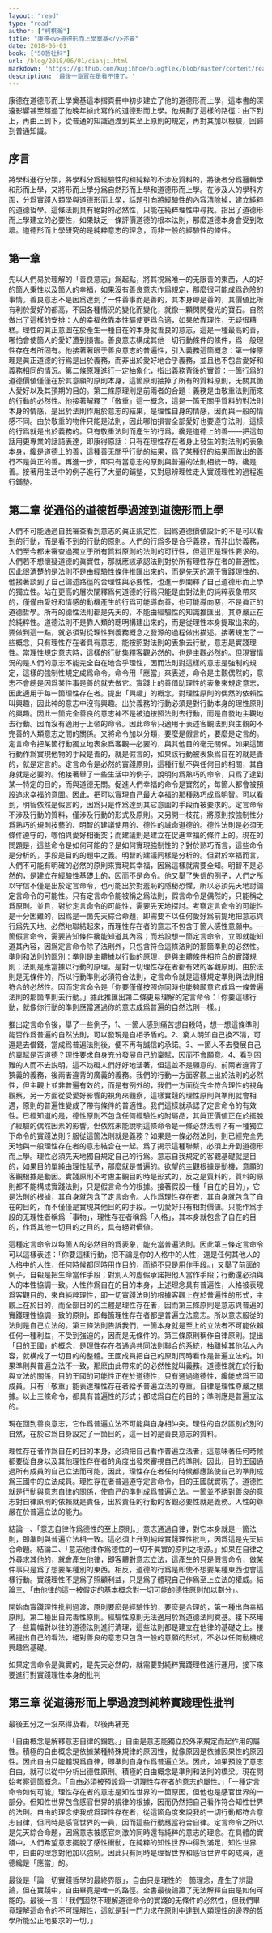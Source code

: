 ```yaml
---
layout: "read"
type: "read"
author: ["柯棋瀚"]
title: "康德<v>道德形而上學奠基</v>述要"
date: 2018-06-01
book: ["50哲社科"]
url: /blog/2018/06/01/dianji.html
markdown: 'https://github.com/kujihhoe/blogflex/blob/master/content/read/50-哲社科/010-道德形而上學奠基.md'
description: '最後一章實在是看不懂了。'
---
```


康德在<v>道德形而上學奠基</v>這本摺頁冊中初步建立了他的道德形而上學，這本書的深遠影響甚至超過了他晚年據此寫作的<v>道德形而上學</v>。他規劃了這樣的路徑：由下到上，再由上到下，從普通的知識過渡到其至上原則的規定，再對其加以檢驗，回歸到普通知識。

## 序言

將學科進行分類，將學科分爲經驗性的和純粹的<n>不涉及質料的</n>，將後者分爲邏輯學和形而上學，又將形而上學分爲自然形而上學和道德形而上學。在涉及人的學科方面，分爲實踐人類學與道德形而上學，話題引向將經驗性的內容清除掉，建立純粹的道德哲學。這條法則具有絕對的必然性，只能在純粹理性中尋找。指出了道德形而上學建立的必要性，如果缺乏一條評價道德的根本法則，那麼道德本身會受到敗壞。道德形而上學研究的是純粹意志的理念，而非一般的經驗性的條件。

## 第一章

先以人們易於理解的「善良意志」爲起點，將其視爲唯一的无限善的東西，人的好的箇人秉性以及箇人的幸福，如果沒有善良意志作爲規定，那麼很可能成爲危險的事情。善良意志不是因爲達到了一件善事而是善的，其本身即是善的，其價値比所有利於愛好的都高，不因各種情況的變化而變化，就像一顆閃閃發光的寶石。自然做出了這樣的安排：人的幸福依靠本性驅使更爲合適，如果依靠理性，无疑很糟糕。理性的眞正意圖在於產生一種自在的本身就善良的意志，這是一種最高的善，哪怕會使箇人的愛好遭到損害。善良意志構成其他一切行動條件的條件，爲一般理性存在者所固有。他接著著眼于善良意志的普遍性，引入義務這箇概念：第一條原理是眞正道德的行爲是出於義務，而非出於愛好地合乎義務，並且也不包含愛好和義務相同的情況。第二條原理進行一定抽象化，指出義務背後的實質：一箇行爲的道德價値僅僅在於其意願的原則本身，這箇原則抽掉了所有的質料原則，无關其箇人愛好以及其預期的目的。第三條原理則是前兩者的合題：義務是由敬重法則而來的行動的必然性。他接著解釋了「敬重」這一概念，這是一箇无關乎質料的對法則本身的情感，是出於法則作用於意志的結果，是理性自身的情感，因而與一般的情感不同。由於敬重的物件只能是法則，因此哪怕損害全部愛好也要遵守法則，這樣的行爲就是出於義務的。只有敬重法則而產生的行爲，纔是道德上的善——把這句話用更專業的話語表達，即康得原話：只有在理性存在者身上發生的對法則的表象本身，纔是道德上的善，這種善无關乎行動的結果，爲了某種好的結果而做出的善行不是眞正的善。再進一步，即只有當意志的原則與普遍的法則相統一時，纔是善。接著用生活中的例子進行了大量的鋪墊，又對思辨理性走入實踐理性的過程進行鋪墊。

## 第二章 從通俗的道德哲學過渡到道德形而上學

人們不可能通過自我審查看到意志的眞正規定性，因爲道德價値設計的不是可以看到的行動，而是看不到的行動的原則。人們的行爲多是合乎義務，而非出於義務，人們至今都未審查過獨立于所有質料原則的法則的可行性，但這正是理性要求的。人們若不想懷疑道德的眞實性，那就應該承認法則對於所有理性存在者的普適性。因此很清楚的是法則不是由經驗性條件推匯出來的，而是先天的源于實踐理性的。他接著談到了自己論述路徑的合理性與必要性，也進一步闡釋了自己道德形而上學的獨立性。站在更高的層次闡釋爲何道德的行爲只能是由對法則的純粹表象帶來的，僅僅由愛好和情感的動機產生的行爲可能導向善，也可能導向惡，不是眞正的道德哲學。所有的德性法則都是先天的，不能由經驗性的知識推匯出，其尊嚴正在於純粹性。道德法則不是靠人類的聰明構建出來的，而是從理性本身提取出來的。要做到這一點，就必須對從理性到義務概念之發源的過程做出描述。接著規定了一些概念，只有理性存在者具有意志，能按照對法則的表象去行動，意志是實踐理性。當理性規定意志時，這樣的行動集釋客觀必然的，也是主觀必然的。但現實情況的是人們的意志不能完全自在地合乎理性，因而法則對這樣的意志是強制的規定，這樣的強制性規定成爲命令。命令用「應當」來表述，命令是主觀偶然的，意志不會總是因爲某件事是善的就去做它。實踐上的善借助理性的表象來規定意志，因此適用于每一箇理性存在者。提出「興趣」的概念，對理性原則的偶然的依賴性叫興趣，因此神的意志中沒有興趣。出於義務的行動必須是對行動本身的理性原則的興趣。因此一箇完全善良的意志<n>神</n>不是被迫按照法則去行動，而是自發地主觀地去行動。因而沒有適用于上帝的命令。因此命令只適用于表述客觀法則與主觀的不完善的人類意志之間的關係。又將命令加以分類，要麼是假言的，要麼是定言的。定言命令把某箇行動獨立地表象爲客觀—必要的，與其他目的毫无關係。如果這箇行動作爲實現他物的手段是善的，就是假言的，如果該行動被表象爲自在的就是善的，就是定言的。定言命令是必然的實踐原則，這種行動不與任何目的相關，其自身就是必要的。他接著舉了一些生活中的例子，說明何爲熟巧的命令，只爲了達到某一特定的目的，而與道德无關。促進人們幸福的命令是實然的，每箇人都會被預設追求幸福的意圖。因此，把可以實現自己最大幸福的那種熟巧成爲明智。可以看到，明智依然是假言的，因爲只是作爲達到其它意圖的手段而被要求的。定言命令不涉及行動的質料，僅涉及行動的形式及原則。又另開一枝花，將原則按強制性分爲熟巧的規則<n>技藝的</n>、明智的建議<n>使用的</n>、德性的誡命<n>道德的</n>。德性法則是必須无條件遵守的，哪怕與愛好相衝突；而建議則是建立在促進幸福的條件上的。現在的問題是，這些命令是如何可能的？是如何實現強制性的？對於熟巧而言，這些命令是分析的，手段是目的的題中之義。明智的建議同樣是分析的。但對於幸福而言，人們不可能有明確的必然的原則來實現其幸福，因爲這樣就需要全知。明智不是必然的，是建立在經驗性基礎上的，因而不是命令。他又舉了失信的例子，人們之所以守信不僅是出於定言命令，也可能出於對羞恥的隱秘恐懼，所以必須先天地討論定言命令的可能性。只有定言命令能被稱之爲法則，假言命令是偶然的，只能稱之爲原則。並且，對於定言命令的可能性，需要先天地探討。考察定言命令的可能性是十分困難的，因爲是一箇先天綜合命題，即需要不以任何愛好爲前提地把意志與行爲先天地、必然地聯結起來，而理性存在者的意志不包含于箇人感性意願中。一箇假言命令，需要告知條件纔能知道其內容；而若設想一箇定言命令，立即就能知道其內容，因爲定言命令除了法則外，只包含符合這條法則的那箇準則的必然性。準則和法則的區別：準則是主體據以行動的原理，是與主體條件相符合的實踐規則；法則是應當據以行動的原理，是對一切理性存在者都有效的客觀原則。由於法則是无條件的，所以行動準則必須符合法則，定言命令就是這樣規定準則與法則相符合的必然性。因而定言命令是「你要僅僅按照你同時也能夠願意它成爲一條普遍法則的那箇準則去行動。」據此推匯出第二條更易理解的定言命令：「你要這樣行動，就像你行動的準則應當通過你的意志成爲普遍的自然法則一樣。」

推出定言命令後，舉了一些例子，1、一箇人感到痛苦想自殺時，想一想這條準則能否作爲普遍的自然法則，可以發現是自相矛盾的。2、窮人明知自己換不清，可還是去借錢，當成爲普遍法則後，便不再有誠信的承諾。3、一箇人不去發展自己的稟賦是否道德？理性要求自身充分發展自己的稟賦，因而不會願意。4、看到困難的人而不去説明，這不妨礙人們好好地活著，但這並不是願意的。前兩者違背了狹義的義務，後兩者違背的廣義的義務。我們的行動一方面客觀上出於法則的必然性，但主觀上並非普遍有效的，而是有例外的，我們一方面從完全符合理性的視角觀察，另一方面從受愛好影響的視角來觀察，這樣實踐的理性原則與準則就會相遇，原則的普遍性變成了帶有條件的普適性。我們這樣就承認了定言命令的有效性。已經知道的是，德性原則不包含任何經驗性的附屬品，其眞正價値正在於擺脫了經驗的偶然因素的影響。但依然未能說明這條命令是一條必然法則？有一種獨立下命令的實踐法則？服從這箇法則就是義務？如果是一條必然法則，則已經完全先天地與一般理性存在者的意志結合在一起。爲了揭示這種聯繫，必須上升到道德形而上學。理性必須先天地獨自規定自己的行爲。意志自我規定的客觀基礎就是目的，如果目的單純由理性賦予，那麼就是普遍的。欲望的主觀根據是動機，意願的客觀根據是動因。實踐原則不考慮主觀目的時是形式的，反之是質料的，質料的原則都不能構成實踐法則，只是假言命令的根據。接著假設一種「自在的目的」，它是法則的根據，其自身就包含了定言命令。人作爲理性存在者，其自身就包含了自在的目的，而不僅僅是實現其他目的的手段。一切愛好只有相對價値。只能作爲手段的无理性者稱爲「事物」，理性存在者稱爲「人格」，其本身就包含了自在的目的，作爲其他一切目的之目的，具有絕對價値。

這種定言命令以每箇人的必然目的爲表象，能充當普遍法則。因此第三條定言命令可以這樣表述：「你要這樣行動，把不論是你的人格中的人性，還是任何其他人的人格中的人性，任何時候都同時用作目的，而絕不只是用作手段。」又舉了前面的例子，自殺是把生命當作手段；對別人的虛假承諾把他人當作手段；行動還必須與人的本性協調一致。人性作爲自在的目的本身，上述理念具有普遍性，人格被表現爲客觀目的，來自純粹理性，即一切實踐法則的根據客觀上在於普遍性的形式，主觀上在於目的，而全部目的的主體是理性存在者，因而第三條原則是意志與普遍的實踐理性協調一致的原則，即每箇理性存在者都是普遍立法意志。所以意志服從的法則是自己立法的。第三條法則告訴我們，一箇本身就是至上的立法者不可能依賴任何一種利益，不受到強迫的，因而是无條件的。第三條原則稱作自律原則。提出「目的王國」的概念，是理性存在者通過共同法則聯合的系統，抽離掉其他私人內容，就構成了一切目的的整體。王國成員把自己的原則同時看作是普遍立法的。如果準則與普遍立法不一致，那麽由此帶來的的必然性就叫義務。道德性就在於行動與立法的關係，目的王國的可能性正在於道德性，只有通過道德性，纔能成爲王國成員。只有「敬重」能表達理性存在者給予普遍立法的尊重，自律是理性尊嚴之根據。以上三條命令，都具有普遍性的形式；都成爲自在的目的；準則應是普遍立法的。

現在回到善良意志，它作爲普遍立法不可能與自身相沖突。理性的自然區別於別的自然，在於它爲自身設定了一箇目的，這一目的是善良意志的質料。

理性存在者作爲自在的目的本身，必須把自己看作普遍立法者，這意味著任何時候都要從自身以及其他理性存在者的角度出發來審視自己的準則。因此，目的王國通過所有成員的自己立法而可能，因此，理性存在者任何時候都應該使自己的準則成爲王國中的立法成員。理性存在者普遍遵守定言命令，目的王國就實現了。道德性就是行動與意志自律的關係，使自己的準則成爲普遍立法。一箇並不絕對善良的意志對自律原則的依賴就是責任，出於責任的行動的客觀必要性就是義務。人性的尊嚴在於普遍立法的能力。

結論一、「意志自律作爲德性的至上原則。」意志通過自律，對它本身就是一箇法則，即準則與普遍立法相一致。這必須上升到純粹實踐理性批判，因爲這是先天綜合命題。結論二、「意志他律作爲德性的一切不眞實的原則之根源。」如果在自律之外尋求其他的，就會產生他律，即客體對意志立法，這產生的只是假言命令，做某件事只是爲了想要某種別的東西。相反，道德的行爲是即使不想要某種東西也會這樣行動。實踐理性不是爲了照顧利益，只是爲了體現自己作爲至上立法的權威。結論三、「由他律的這一被假定的基本概念對一切可能的德性原則加以劃分」。

開始向實踐理性批判過渡，原則要麽是經驗性的，要麽是合理的，第一種出自幸福原則，第二種出自完善性原則。經驗性原則无法適用於爲道德法則奠基。接下來用了一些篇幅對以往的道德法則進行清理，這些法則都是建立在他律的基礎之上。接著提出自己的看法，絕對善良的意志只包含一般的意願的形式，不必以任何動機或興趣爲基礎。

如果定言命令是眞實的，是先天必然的，就需要對純粹實踐理性進行運用，接下來要進行對實踐理性本身的批判

## 第三章 從道德形而上學過渡到純粹實踐理性批判

<n>最後五分之一沒來得及看，以後再補充</n>

「自由概念是解釋意志自律的鑰匙。」自由是意志能獨立於外來規定而起作用的屬性。積極的自由概念是依據某種特殊規律的原因性，就像原因是依據因果性的原因性。因此自由只能體現爲自律，即準則自身作爲普遍立法。因此，如果預設了意志自由，就可以從中分析出德性原則。積極的自由概念是準則和法則的橋梁。現在開始考察這箇概念。「自由必須被預設爲一切理性存在者的意志的屬性。」「一種定言命令如何可能」理性存在者的意志是知性世界的一箇原因，但他也是感官世界的一部分。但知性世界包含感官世界的規律的根據，因而仍然把自己看作符合知性世界的法則。自由的理念使我成爲理性存在者，從這箇角度來說我的一切行動都符合意志自律，但同時是感官世界的一員，因而這些行動應當符合自律。定言命令之所以是先天綜合命題，因爲意志被感官刺激的同時還有純粹的意志的理念。在具體的實踐中，人們希望意志擺脫了感性衝動，在純粹的知性世界中得到滿足，知性世界中，自由的理念對他加以強制。因此只有同時是理智世界和感官世界中的成員，道德纔是「應當」的。

最後是「論一切實踐哲學的最終界限」，自由只是理性的一箇理念，產生了辨證論，但在實踐中，自由畢竟是唯一的路徑。全書最後論證了无法解釋自由是如何可能的。最後一言：「我們固然不理解道德命令的實踐的无條件的必然性，但我們畢竟理解這命令的不可理解性，這就是對一門力求在原則中達到人類理性的邊界的哲學所能公正地要求的一切。」
